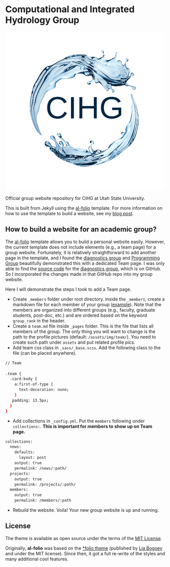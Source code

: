 # Computational and Integrated Hydrology Group

![Group Logo](assets/img/group-logo.png)

Official group website repository for CIHG at Utah State University.

This is built from Jekyll using the [al-folio](https://github.com/alshedivat/al-folio) template. For more information on how to use the template to build a website, see my [blog post](https://hydroaggie.github.io/blog/2023/Create-Your-Personal-Website-Using-Github-Pages/).

## How to build a website for an academic group?
The [al-folio](https://github.com/alshedivat/al-folio) template allows you to build a personal website easily. However, the current template does not include elements (e.g., a team page) for a group website. Fortunately, it is relatively straightforward to add another page in the template, and I found the [diagnostics group](https://inbt.jhu.edu/epidiagnostics/) and [Programming Group](https://programming-group.com/) beautifully demonstrated this with a dedicated Team page. I was only able to find the [source code](https://github.com/hunky-d0ry/hunky-d0ry.github.io) for the [diagnostics group](https://inbt.jhu.edu/epidiagnostics/), which is on GitHub. So I incorporated the changes made in that GitHub repo into my group website.

Here I will demonstrate the steps I took to add a Team page. 
- Create `_members` folder under root directory. Inside the `_members`, create a markdown file for each member of your group ([example](https://github.com/hydroaggie/hydroaggie.github.io/tree/master/_members)). Note that the members are organized into different groups (e.g., faculty, graduate students, post-doc, etc.) and are ordered based on the keyword `group_rank` in the header. 
- Create a `team.md` file inside `_pages` folder. This is the file that lists all members of the group. The only thing you will want to change is the path to the profile pictures (default: `/assets/img/team/`). You need to create such path under `assets` and put related profile pics. 
- Add team css class in `_sass/_base.scss`. Add the following class to the file (can be placed anywhere).

```bash
// Team

.team {
  .card-body {
    a:first-of-type {
      text-decoration: none;
    }
   padding: 13.5px;
  }
}
```

- Add collections in `_config.yml`. Put the `members` following under `collections:`. **This is important for members to show up on Team page.**

```bash
collections:
  news:
    defaults:
      layout: post
    output: true
    permalink: /news/:path/
  projects:
    output: true
    permalink: /projects/:path/
  members:
    output: true
    permalink: /members/:path
```

- Rebuild the website. Voila! Your new group website is up and running.

## License

The theme is available as open source under the terms of the [MIT License](https://github.com/alshedivat/al-folio/blob/master/LICENSE).

Originally, **al-folio** was based on the [\*folio theme](https://github.com/bogoli/-folio) (published by [Lia Bogoev](https://liabogoev.com) and under the MIT license). Since then, it got a full re-write of the styles and many additional cool features.
